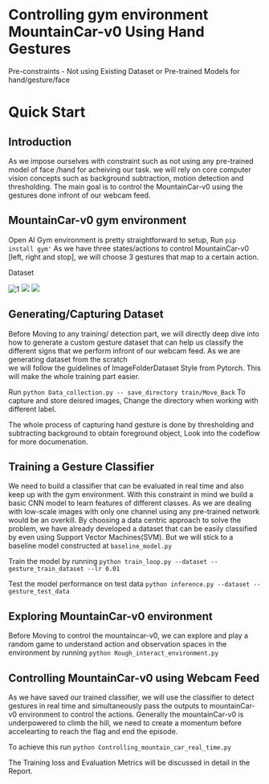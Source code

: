# Controlling gym environment MountainCar-v0 Using Hand Gestures

Pre-constraints - Not using Existing Dataset or Pre-trained Models for hand/gesture/face

# Quick Start

## Introduction

As we impose ourselves with constraint such as not using any pre-trained model of face /hand for acheiving our task.
we will rely on core computer vision concepts such as background subtraction, motion detection and thresholding.
The main goal is to control the MountainCar-v0 using the gestures done infront of our webcam feed.

## MountainCar-v0 gym  environment

Open AI Gym environment is pretty straightforward to setup, Run `pip install gym'` 
As we have three states/actions to control MountainCar-v0 [left, right and stop], we will choose 3 gestures that map to a certain action.

Dataset


![1](/home/uchiha_dj/PycharmProjects/Motor_AI_Challenges/Results/back_correct.png)         ![](/home/uchiha_dj/PycharmProjects/Motor_AI_Challenges/Results/forward_correct.png)    ![](/home/uchiha_dj/PycharmProjects/Motor_AI_Challenges/Results/result_wrong.png)   
## Generating/Capturing Dataset
Before Moving to any training/ detection part, we will directly deep dive into how to generate a custom gesture dataset 
that can help us classify the different signs that we perform infront of our webcam feed. As we are generating dataset from the scratch  
we will follow the guidelines of ImageFolderDataset Style from Pytorch. This will make the whole training part easier.

Run `python Data_collection.py -- save_directory train/Move_Back` To capture and store deisred images, Change the directory when working with different label.

The whole process of capturing hand gesture is done by thresholding and subtracting background to obtain foreground object, Look into the codeflow for more documenation.

## Training a Gesture Classifier

We need to build a classifier that can be evaluated in real time and also keep up with the gym environment. With this constraint in mind we build a basic 
CNN model to learn features of different classes. As we are dealing with low-scale images with only one channel using any pre-trained network would be an overkill.
By choosing a data centric approach to solve the problem, we have already developed a dataset that can be easily classified by even using Support Vector Machines(SVM).
But we will stick to a baseline model constructed at `baseline_model.py` 

Train the model by running
`python train_loop.py --dataset --gesture_train_dataset --lr 0.01 `

Test the model performance on test data
`python inference.py --dataset --gesture_test_data`  

## Exploring MountainCar-v0 environment

Before Moving to control the mountaincar-v0, we can explore and play a random game to understand action and observation spaces in the environment by running `python Rough_interact_environment.py`


## Controlling MountainCar-v0 using Webcam Feed

As we have saved our trained classifier, we will use the classifier to detect gestures in real time and simultaneously pass the outputs to 
mountainCar-v0 environment to control the actions. Generally the mountainCar-v0 is underpowered to climb the hill, we need to create a momentum before accelearting to reach the flag and end the episode.

To achieve this run `python Controlling_mountain_car_real_time.py`  


The Training loss and Evaluation Metrics will be discussed in detail in the Report.

